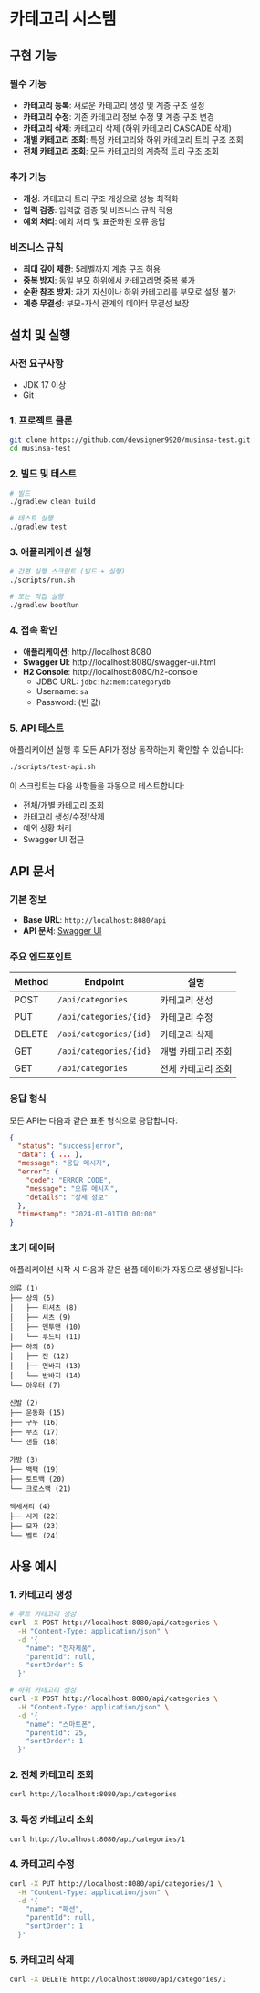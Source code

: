 # 카테고리 시스템

## 구현 기능

### 필수 기능
- **카테고리 등록**: 새로운 카테고리 생성 및 계층 구조 설정
- **카테고리 수정**: 기존 카테고리 정보 수정 및 계층 구조 변경
- **카테고리 삭제**: 카테고리 삭제 (하위 카테고리 CASCADE 삭제)
- **개별 카테고리 조회**: 특정 카테고리와 하위 카테고리 트리 구조 조회
- **전체 카테고리 조회**: 모든 카테고리의 계층적 트리 구조 조회

### 추가 기능
- **캐싱**: 카테고리 트리 구조 캐싱으로 성능 최적화
- **입력 검증**: 입력값 검증 및 비즈니스 규칙 적용
- **예외 처리**: 예외 처리 및 표준화된 오류 응답

### 비즈니스 규칙
- **최대 깊이 제한**: 5레벨까지 계층 구조 허용
- **중복 방지**: 동일 부모 하위에서 카테고리명 중복 불가
- **순환 참조 방지**: 자기 자신이나 하위 카테고리를 부모로 설정 불가
- **계층 무결성**: 부모-자식 관계의 데이터 무결성 보장

## 설치 및 실행

### 사전 요구사항
- JDK 17 이상
- Git

### 1. 프로젝트 클론
```bash
git clone https://github.com/devsigner9920/musinsa-test.git
cd musinsa-test
```

### 2. 빌드 및 테스트
```bash
# 빌드
./gradlew clean build

# 테스트 실행
./gradlew test
```

### 3. 애플리케이션 실행
```bash
# 간편 실행 스크립트 (빌드 + 실행)
./scripts/run.sh

# 또는 직접 실행
./gradlew bootRun
```

### 4. 접속 확인
- **애플리케이션**: http://localhost:8080
- **Swagger UI**: http://localhost:8080/swagger-ui.html
- **H2 Console**: http://localhost:8080/h2-console
  - JDBC URL: `jdbc:h2:mem:categorydb`
  - Username: `sa`
  - Password: (빈 값)

### 5. API 테스트
애플리케이션 실행 후 모든 API가 정상 동작하는지 확인할 수 있습니다:

```bash
./scripts/test-api.sh
```

이 스크립트는 다음 사항들을 자동으로 테스트합니다:
- 전체/개별 카테고리 조회
- 카테고리 생성/수정/삭제
- 예외 상황 처리
- Swagger UI 접근

## API 문서

### 기본 정보
- **Base URL**: `http://localhost:8080/api`
- **API 문서**: [Swagger UI](http://localhost:8080/swagger-ui.html)

### 주요 엔드포인트

| Method | Endpoint | 설명 |
|--------|----------|------|
| POST | `/api/categories` | 카테고리 생성 |
| PUT | `/api/categories/{id}` | 카테고리 수정 |
| DELETE | `/api/categories/{id}` | 카테고리 삭제 |
| GET | `/api/categories/{id}` | 개별 카테고리 조회 |
| GET | `/api/categories` | 전체 카테고리 조회 |

### 응답 형식
모든 API는 다음과 같은 표준 형식으로 응답합니다:

```json
{
  "status": "success|error",
  "data": { ... },
  "message": "응답 메시지",
  "error": {
    "code": "ERROR_CODE",
    "message": "오류 메시지",
    "details": "상세 정보"
  },
  "timestamp": "2024-01-01T10:00:00"
}
```

### 초기 데이터
애플리케이션 시작 시 다음과 같은 샘플 데이터가 자동으로 생성됩니다:

```
의류 (1)
├── 상의 (5)
│   ├── 티셔츠 (8)
│   ├── 셔츠 (9)
│   ├── 맨투맨 (10)
│   └── 후드티 (11)
├── 하의 (6)
│   ├── 진 (12)
│   ├── 면바지 (13)
│   └── 반바지 (14)
└── 아우터 (7)

신발 (2)
├── 운동화 (15)
├── 구두 (16)
├── 부츠 (17)
└── 샌들 (18)

가방 (3)
├── 백팩 (19)
├── 토트백 (20)
└── 크로스백 (21)

액세서리 (4)
├── 시계 (22)
├── 모자 (23)
└── 벨트 (24)
```

## 사용 예시

### 1. 카테고리 생성
```bash
# 루트 카테고리 생성
curl -X POST http://localhost:8080/api/categories \
  -H "Content-Type: application/json" \
  -d '{
    "name": "전자제품",
    "parentId": null,
    "sortOrder": 5
  }'

# 하위 카테고리 생성
curl -X POST http://localhost:8080/api/categories \
  -H "Content-Type: application/json" \
  -d '{
    "name": "스마트폰",
    "parentId": 25,
    "sortOrder": 1
  }'
```

### 2. 전체 카테고리 조회
```bash
curl http://localhost:8080/api/categories
```

### 3. 특정 카테고리 조회
```bash
curl http://localhost:8080/api/categories/1
```

### 4. 카테고리 수정
```bash
curl -X PUT http://localhost:8080/api/categories/1 \
  -H "Content-Type: application/json" \
  -d '{
    "name": "패션",
    "parentId": null,
    "sortOrder": 1
  }'
```

### 5. 카테고리 삭제
```bash
curl -X DELETE http://localhost:8080/api/categories/1
```
